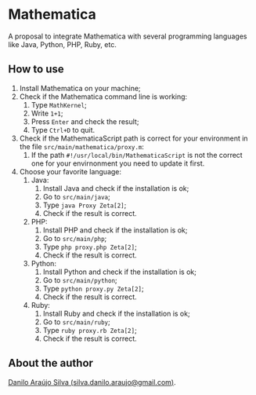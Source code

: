 # Mathematica

A proposal to integrate Mathematica with several programming languages like Java, Python, PHP, Ruby, etc.

## How to use

1. Install Mathematica on your machine;
2. Check if the Mathematica command line is working:
	1. Type `MathKernel`;
	2. Write `1+1`;
	3. Press `Enter` and check the result;
	4. Type `Ctrl+D` to quit.
3. Check if the MathematicaScript path is correct for your environment in the file `src/main/mathematica/proxy.m`:
	1. If the path `#!/usr/local/bin/MathematicaScript` is not the correct one for your envirnonment you need to update it first.
4. Choose your favorite language:
 	1. Java:
    	1. Install Java and check if the installation is ok;
    	2. Go to `src/main/java`;
    	3. Type `java Proxy Zeta[2]`;
    	4. Check if the result is correct.
  	2. PHP:
    	1. Install PHP and check if the installation is ok;
    	2. Go to `src/main/php`;
    	3. Type `php proxy.php Zeta[2]`;
    	4. Check if the result is correct.
  	3. Python:
    	1. Install Python and check if the installation is ok;
    	2. Go to `src/main/python`;
    	3. Type `python proxy.py Zeta[2]`;
    	4. Check if the result is correct.
  	4. Ruby:
    	1. Install Ruby and check if the installation is ok;
    	2. Go to `src/main/ruby`;
    	3. Type `ruby proxy.rb Zeta[2]`;
    	4. Check if the result is correct.

## About the author
[Danilo Araújo Silva (silva.danilo.araujo@gmail.com)](https://docs.google.com/document/d/1jcflnEmzOL6t-LWoXQrx0mbNNaSoyA8n9F30msUXMuc#).
